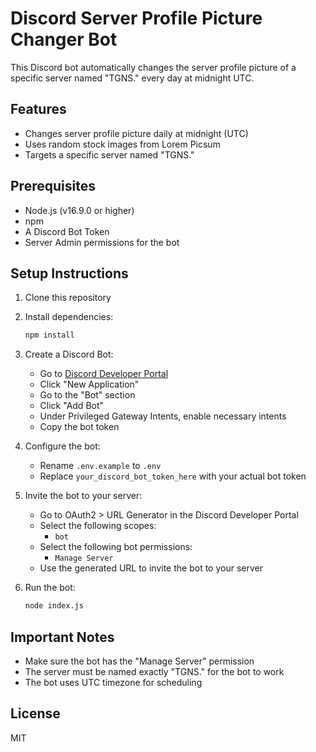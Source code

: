 # Discord Server Profile Picture Changer Bot

This Discord bot automatically changes the server profile picture of a specific server named "TGNS." every day at midnight UTC.

## Features
- Changes server profile picture daily at midnight (UTC)
- Uses random stock images from Lorem Picsum
- Targets a specific server named "TGNS."

## Prerequisites
- Node.js (v16.9.0 or higher)
- npm
- A Discord Bot Token
- Server Admin permissions for the bot

## Setup Instructions

1. Clone this repository
2. Install dependencies:
   ```bash
   npm install
   ```

3. Create a Discord Bot:
   - Go to [Discord Developer Portal](https://discord.com/developers/applications)
   - Click "New Application"
   - Go to the "Bot" section
   - Click "Add Bot"
   - Under Privileged Gateway Intents, enable necessary intents
   - Copy the bot token

4. Configure the bot:
   - Rename `.env.example` to `.env`
   - Replace `your_discord_bot_token_here` with your actual bot token

5. Invite the bot to your server:
   - Go to OAuth2 > URL Generator in the Discord Developer Portal
   - Select the following scopes:
     - `bot`
   - Select the following bot permissions:
     - `Manage Server`
   - Use the generated URL to invite the bot to your server

6. Run the bot:
   ```bash
   node index.js
   ```

## Important Notes
- Make sure the bot has the "Manage Server" permission
- The server must be named exactly "TGNS." for the bot to work
- The bot uses UTC timezone for scheduling

## License
MIT 